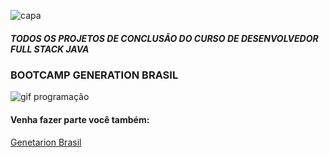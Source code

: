![capa](https://github.com/conteudoGeneration/conteudoGeneration/blob/main/Projeto%20Integrador.png)


##### TODOS OS PROJETOS DE CONCLUSÃO DO CURSO DE DESENVOLVEDOR FULL STACK JAVA
### BOOTCAMP GENERATION BRASIL


![gif programação](https://github.com/conteudoGeneration/conteudoGeneration/blob/main/001.gif)

#### Venha fazer parte você também: 
[Genetarion Brasil](https://brazil.generation.org/)
